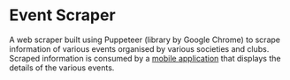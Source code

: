 # Event Scraper  

A web scraper built using  Puppeteer (library by Google Chrome) to scrape information of various events organised by various societies and clubs. Scraped information is consumed by a [mobile application](https://github.com/mannprerak2/event_hub_flutter) that displays the details of the various events.
